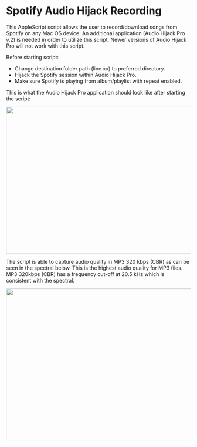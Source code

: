 # Spotify Audio Hijack Recording

This AppleScript script allows the user to record/download songs from Spotify on any Mac OS device. An additional application (Audio Hijack Pro v.2) is needed in order to utilize this script. Newer versions of Audio Hijack Pro will not work with this script.

Before starting script:
* Change destination folder path (line xx) to preferred directory.
* Hijack the Spotify session within Audio Hijack Pro.
* Make sure Spotify is playing from album/playlist with repeat enabled.

This is what the Audio Hijack Pro application should look like after starting the script:

<p align="center">
  <img src="https://i.imgur.com/pL4lfih.png" width="616" height="399">
</p>

The script is able to capture audio quality in MP3 320 kbps (CBR) as can be seen in the spectral below. This is the highest audio quality for MP3 files. MP3 320kbps (CBR) has a frequency cut-off at 20.5 kHz which is consistent with the spectral.

<p align="center">
  <img src="https://i.imgur.com/t0SpAzq.png" width="616" height="415">
</p>
